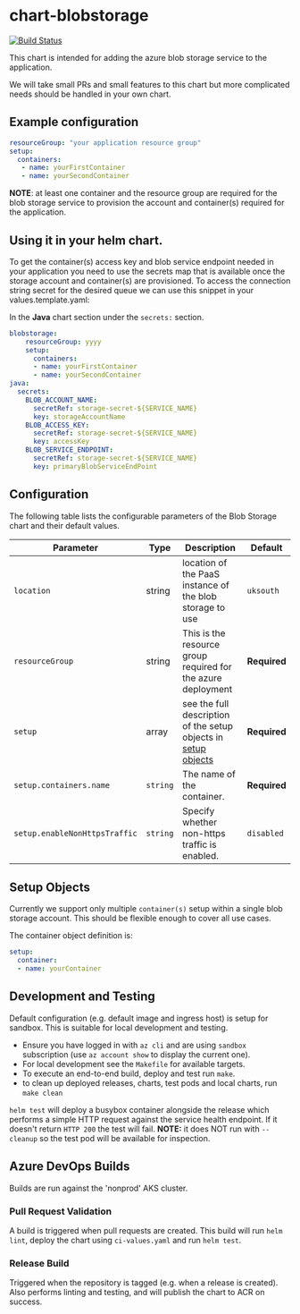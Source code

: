 # chart-blobstorage

[![Build Status](https://dev.azure.com/hmcts/CNP/_apis/build/status/Helm%20Charts/chart-blobstorage)](https://dev.azure.com/hmcts/CNP/_build/latest?definitionId=62)

This chart is intended for adding the azure blob storage service to the application.

We will take small PRs and small features to this chart but more complicated needs should be handled in your own chart.

## Example configuration

```yaml
resourceGroup: "your application resource group"
setup:
  containers:
   - name: yourFirstContainer
   - name: yourSecondContainer
```
**NOTE**: at least one container and the resource group are required for the blob storage service to provision the account and container(s) required for the application.

## Using it in your helm chart.
To get the container(s) access key and blob service endpoint needed in your application you need to use the secrets map that is available once the storage account and container(s) are provisioned.
To access the connection string secret for the desired queue we can use this snippet in your values.template.yaml:

In the **Java** chart section under the `secrets:` section.
```yaml
blobstorage:
    resourceGroup: yyyy
    setup:
      containers:
      - name: yourFirstContainer
      - name: yourSecondContainer
java:
  secrets:
    BLOB_ACCOUNT_NAME:
      secretRef: storage-secret-${SERVICE_NAME}
      key: storageAccountName
    BLOB_ACCESS_KEY:
      secretRef: storage-secret-${SERVICE_NAME}
      key: accessKey
    BLOB_SERVICE_ENDPOINT:
      secretRef: storage-secret-${SERVICE_NAME}
      key: primaryBlobServiceEndPoint
```

## Configuration

The following table lists the configurable parameters of the Blob Storage chart and their default values.

| Parameter      | Type | Description | Default |
| -------------- | ---- | ----------- | ------- |
| `location` | string |location of the PaaS instance of the blob storage to use | `uksouth` |
| `resourceGroup` | string | This is the resource group required for the azure deployment |  **Required** |
| `setup` | array |see the full description of the setup objects in [setup objects](#setupobjects)| **Required** |
| `setup.containers.name` | `string` | The name of the container. | **Required**|
| `setup.enableNonHttpsTraffic` | `string` |  Specify whether non-https traffic is enabled. | `disabled`|


## Setup Objects
Currently we support only multiple `container(s)` setup within a single blob storage account. This should be flexible enough to cover all use cases.

 The container object definition is:
```yaml
setup:
  container:
  - name: yourContainer
```

## Development and Testing

Default configuration (e.g. default image and ingress host) is setup for sandbox. This is suitable for local development and testing.

- Ensure you have logged in with `az cli` and are using `sandbox` subscription (use `az account show` to display the current one).
- For local development see the `Makefile` for available targets.
- To execute an end-to-end build, deploy and test run `make`.
- to clean up deployed releases, charts, test pods and local charts, run `make clean`

`helm test` will deploy a busybox container alongside the release which performs a simple HTTP request against the service health endpoint. If it doesn't return `HTTP 200` the test will fail. **NOTE:** it does NOT run with `--cleanup` so the test pod will be available for inspection.

## Azure DevOps Builds

Builds are run against the 'nonprod' AKS cluster.

### Pull Request Validation

A build is triggered when pull requests are created. This build will run `helm lint`, deploy the chart using `ci-values.yaml` and run `helm test`.

### Release Build

Triggered when the repository is tagged (e.g. when a release is created). Also performs linting and testing, and will publish the chart to ACR on success.
